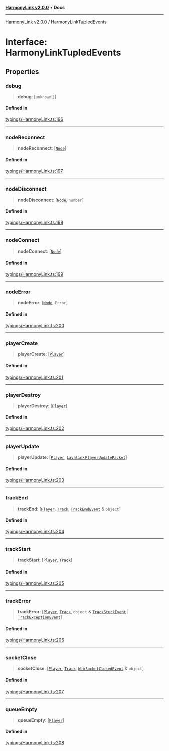[**HarmonyLink v2.0.0**](../README.md) • **Docs**

***

[HarmonyLink v2.0.0](../globals.md) / HarmonyLinkTupledEvents

# Interface: HarmonyLinkTupledEvents

## Properties

### debug

> **debug**: [`unknown`[]]

#### Defined in

[typings/HarmonyLink.ts:196](https://github.com/Joniii11/HarmonyLink/blob/master/src/typings/HarmonyLink.ts#L196)

***

### nodeReconnect

> **nodeReconnect**: [[`Node`](../classes/Node.md)]

#### Defined in

[typings/HarmonyLink.ts:197](https://github.com/Joniii11/HarmonyLink/blob/master/src/typings/HarmonyLink.ts#L197)

***

### nodeDisconnect

> **nodeDisconnect**: [[`Node`](../classes/Node.md), `number`]

#### Defined in

[typings/HarmonyLink.ts:198](https://github.com/Joniii11/HarmonyLink/blob/master/src/typings/HarmonyLink.ts#L198)

***

### nodeConnect

> **nodeConnect**: [[`Node`](../classes/Node.md)]

#### Defined in

[typings/HarmonyLink.ts:199](https://github.com/Joniii11/HarmonyLink/blob/master/src/typings/HarmonyLink.ts#L199)

***

### nodeError

> **nodeError**: [[`Node`](../classes/Node.md), `Error`]

#### Defined in

[typings/HarmonyLink.ts:200](https://github.com/Joniii11/HarmonyLink/blob/master/src/typings/HarmonyLink.ts#L200)

***

### playerCreate

> **playerCreate**: [[`Player`](../classes/Player.md)]

#### Defined in

[typings/HarmonyLink.ts:201](https://github.com/Joniii11/HarmonyLink/blob/master/src/typings/HarmonyLink.ts#L201)

***

### playerDestroy

> **playerDestroy**: [[`Player`](../classes/Player.md)]

#### Defined in

[typings/HarmonyLink.ts:202](https://github.com/Joniii11/HarmonyLink/blob/master/src/typings/HarmonyLink.ts#L202)

***

### playerUpdate

> **playerUpdate**: [[`Player`](../classes/Player.md), [`LavalinkPlayerUpdatePacket`](LavalinkPlayerUpdatePacket.md)]

#### Defined in

[typings/HarmonyLink.ts:203](https://github.com/Joniii11/HarmonyLink/blob/master/src/typings/HarmonyLink.ts#L203)

***

### trackEnd

> **trackEnd**: [[`Player`](../classes/Player.md), [`Track`](../classes/Track.md), [`TrackEndEvent`](TrackEndEvent.md) & `object`]

#### Defined in

[typings/HarmonyLink.ts:204](https://github.com/Joniii11/HarmonyLink/blob/master/src/typings/HarmonyLink.ts#L204)

***

### trackStart

> **trackStart**: [[`Player`](../classes/Player.md), [`Track`](../classes/Track.md)]

#### Defined in

[typings/HarmonyLink.ts:205](https://github.com/Joniii11/HarmonyLink/blob/master/src/typings/HarmonyLink.ts#L205)

***

### trackError

> **trackError**: [[`Player`](../classes/Player.md), [`Track`](../classes/Track.md), `object` & [`TrackStuckEvent`](TrackStuckEvent.md) \| [`TrackExceptionEvent`](TrackExceptionEvent.md)]

#### Defined in

[typings/HarmonyLink.ts:206](https://github.com/Joniii11/HarmonyLink/blob/master/src/typings/HarmonyLink.ts#L206)

***

### socketClose

> **socketClose**: [[`Player`](../classes/Player.md), [`Track`](../classes/Track.md), [`WebSocketClosedEvent`](WebSocketClosedEvent.md) & `object`]

#### Defined in

[typings/HarmonyLink.ts:207](https://github.com/Joniii11/HarmonyLink/blob/master/src/typings/HarmonyLink.ts#L207)

***

### queueEmpty

> **queueEmpty**: [[`Player`](../classes/Player.md)]

#### Defined in

[typings/HarmonyLink.ts:208](https://github.com/Joniii11/HarmonyLink/blob/master/src/typings/HarmonyLink.ts#L208)
